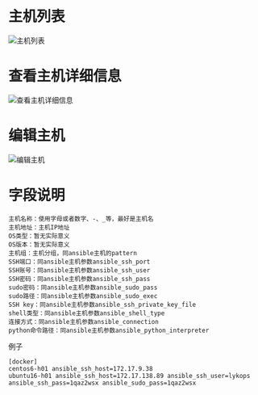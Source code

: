 # 主机列表

![主机列表](https://github.com/lykops/lykops/blob/master/doc/screenshot/%E4%B8%BB%E6%9C%BA%E5%88%97%E8%A1%A8.png?raw=true)

# 查看主机详细信息

![查看主机详细信息](https://github.com/lykops/lykops/blob/master/doc/screenshot/%E6%9F%A5%E7%9C%8B%E4%B8%BB%E6%9C%BA%E8%AF%A6%E7%BB%86%E4%BF%A1%E6%81%AF.png?raw=true)

# 编辑主机

![编辑主机](https://github.com/lykops/lykops/blob/master/doc/screenshot/%E7%BC%96%E8%BE%91%E4%B8%BB%E6%9C%BA.png?raw=true)

# 字段说明

	主机名称：使用字母或者数字、-、_等，最好是主机名
	主机地址：主机IP地址
	OS类型：暂无实际意义
	OS版本：暂无实际意义
	主机组：主机分组，同ansible主机的pattern
	SSH端口：同ansible主机参数ansible_ssh_port
	SSH账号：同ansible主机参数ansible_ssh_user
	SSH密码：同ansible主机参数ansible_ssh_pass
	sudo密码：同ansible主机参数ansible_sudo_pass
	sudo路径：同ansible主机参数ansible_sudo_exec
	SSH key：同ansible主机参数ansible_ssh_private_key_file
	shell类型：同ansible主机参数ansible_shell_type
	连接方式：同ansible主机参数ansible_connection
	python命令路径：同ansible主机参数ansible_python_interpreter

例子

	[docker]
	centos6-h01 ansible_ssh_host=172.17.9.38
	ubuntu16-h01 ansible_ssh_host=172.17.138.89 ansible_ssh_user=lykops ansible_ssh_pass=1qaz2wsx ansible_sudo_pass=1qaz2wsx